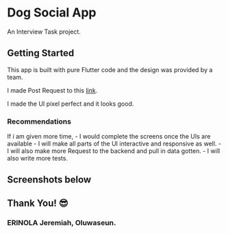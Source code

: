 # Dog Social App

An Interview Task project.

## Getting Started

This app is built with pure Flutter code and the design was provided by a team.

I made Post Request to this [link](https://hookb.in/pzQ7aK2YoKURPnrrPdZY).

I made the UI pixel perfect and it looks good.

### Recommendations
If i am given more time, 
    - I would complete the screens once the UIs are available
    - I will make all parts of the UI interactive and responsive as well.
    - I will also make more Request to the backend and pull in data gotten.
    - I will also write more tests.
    
  ## Screenshots below
  

## Thank You! 😎

### ERINOLA Jeremiah, Oluwaseun.
